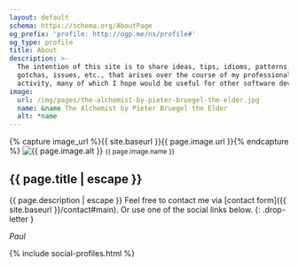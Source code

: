 ```yaml
---
layout: default
schema: https://schema.org/AboutPage
og_prefix: 'profile: http://ogp.me/ns/profile#'
og_type: profile
title: About
description: >-
  The intention of this site is to share ideas, tips, idioms, patterns,
  gotchas, issues, etc., that arises over the course of my professional
  activity, many of which I hope would be useful for other software developers.
image:
  url: /img/pages/the-alchemist-by-pieter-bruegel-the-elder.jpg
  name: &name The Alchemist by Pieter Bruegel the Elder
  alt: *name
---
```



<div class="page-image">
  {% capture image_url %}{{ site.baseurl }}{{ page.image.url }}{% endcapture %}
  <img src="{{ image_url }}"
       alt="{{ page.image.alt }}"
       width="{{ image_url | image_width }}"
       height="{{ image_url | image_height }}">
  <small>{{ page.image.name }}</small>
</div>

<article markdown="block">

# {{ page.title | escape }}

{{ page.description | escape }} Feel free to contact me via
[contact form]({{ site.baseurl }}/contact#main). Or use one of the social links
below.
{: .drop-letter }

*Paul*

{% include social-profiles.html %}

</article>

<!-- https://developers.google.com/structured-data/breadcrumbs -->
<script type="application/ld+json">
  {
    "@context": "https://schema.org",
    "@type": "BreadcrumbList",
    "itemListElement": [
      {
        "@type": "ListItem",
        "position": 1,
        "item": {
          "@id": "{{ site.url}}{{ site.baseurl }}",
          "name": "Home"
        }
      },
      {
        "@type": "ListItem",
        "position": 2,
        "item": {
          "@id": "{{ site.url}}{{ site.baseurl }}{{ page.url }}",
          "name": {{ page.title | jsonify }}
        }
      }
    ]
  }
</script>
